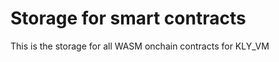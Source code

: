# <b>Storage for smart contracts</b>

<p>
This is the storage for all WASM onchain contracts for KLY_VM
</p>